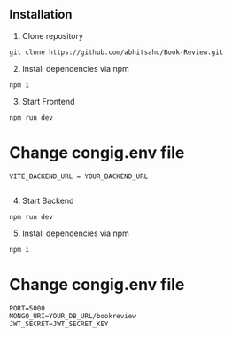 
## Installation

1. Clone repository

```shell
git clone https://github.com/abhitsahu/Book-Review.git
```

2. Install dependencies via npm

```shell
npm i
```
3. Start Frontend

```shell
npm run dev
```
# Change congig.env file

```shell
VITE_BACKEND_URL = YOUR_BACKEND_URL


```
4. Start Backend

```shell
npm run dev

```

5. Install dependencies via npm

```shell
npm i

```

# Change congig.env file

```shell
PORT=5000
MONGO_URI=YOUR_DB_URL/bookreview
JWT_SECRET=JWT_SECRET_KEY
```

